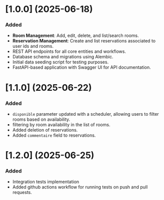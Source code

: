 # [1.0.0] (2025-06-18)

### Added

- **Room Management**: Add, edit, delete, and list/search rooms.
- **Reservation Management**: Create and list reservations associated to user ids and rooms.
- REST API endpoints for all core entities and workflows.
- Database schema and migrations using Alembic.
- Initial data seeding script for testing purposes.
- FastAPI-based application with Swagger UI for API documentation.

# [1.1.0] (2025-06-22)

### Added

- `disponible` parameter updated with a scheduler, allowing users to filter rooms based on availability.
- filtering by room availability in the list of rooms.
- Added deletion of reservations.
- Added `commentaire` field to reservations.

# [1.2.0] (2025-06-25)

### Added

- Integration tests implementation
- Added github actions workflow for running tests on push and pull requests.
